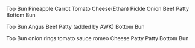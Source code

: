 Top Bun
Pineapple
Carrot
Tomato
Cheese(Ethan)
Pickle
Onion
Beef Patty
Bottom Bun

Top Bun
Angus Beef Patty (added by AWK)
Bottom Bun

Top Bun
onion rings
tomato sauce
romeo
Cheese
Patty
Patty
Bottom Bun


